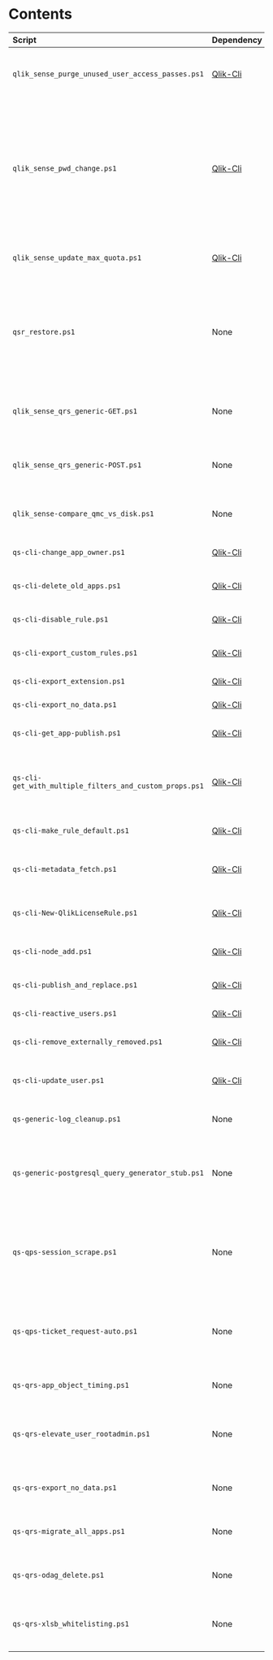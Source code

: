 # Contents

| Script | Dependency | Description |
|:------ |:---------- |:----------- |
| `qlik_sense_purge_unused_user_access_passes.ps1` | [Qlik-Cli](https://github.com/ahaydon/Qlik-Cli) | Removes unused user access passes based on an inactivity threshold |
| `qlik_sense_pwd_change.ps1` | [Qlik-Cli](https://github.com/ahaydon/Qlik-Cli) | Changes the Qlik Sense service account password, both on the Windows level and on the monitor_app_* data connections present in Qlik Sense June 2017 onward (as of Qlik Sense April 2018) |
| `qlik_sense_update_max_quota.ps1` | [Qlik-Cli](https://github.com/ahaydon/Qlik-Cli) | Updates the AppQuota value for a Qlik Sense site |
| `qsr_restore.ps1` | None | Functional restoration of a Qlik Sense site from a .TAR backup (supports Qlik Sense June 2017 - September 2018) |
| `qlik_sense_qrs_generic-GET.ps1` | None | Example of how to make a GET RESTful QRS API call without dependencies |
| `qlik_sense_qrs_generic-POST.ps1` | None | Example of how to make a POST RESTful QRS API call without dependencies |
| `qlik_sense-compare_qmc_vs_disk.ps1` | None | Diffs the apps present in the QMC vs. the files on disk |
| `qs-cli-change_app_owner.ps1` | [Qlik-Cli](https://github.com/ahaydon/Qlik-Cli) | Changes app ownership to a new user |
| `qs-cli-delete_old_apps.ps1` | [Qlik-Cli](https://github.com/ahaydon/Qlik-Cli) | Deleting apps created over a date threshold |
| `qs-cli-disable_rule.ps1` | [Qlik-Cli](https://github.com/ahaydon/Qlik-Cli) | Disables an arbitrary security rule |
| `qs-cli-export_custom_rules.ps1` | [Qlik-Cli](https://github.com/ahaydon/Qlik-Cli) | Exports all custom security rules to JSON |
| `qs-cli-export_extension.ps1` | [Qlik-Cli](https://github.com/ahaydon/Qlik-Cli) | Exporting a named extension |
| `qs-cli-export_no_data.ps1` | [Qlik-Cli](https://github.com/ahaydon/Qlik-Cli) | Exporting an app with no data |
| `qs-cli-get_app-publish.ps1` | [Qlik-Cli](https://github.com/ahaydon/Qlik-Cli) | Publish a named app to a named stream |
| `qs-cli-get_with_multiple_filters_and_custom_props.ps1` | [Qlik-Cli](https://github.com/ahaydon/Qlik-Cli) | An example using multiple filters and custom properties with a filter |
| `qs-cli-make_rule_default.ps1` | [Qlik-Cli](https://github.com/ahaydon/Qlik-Cli) | Changes a security rule's type to Default |
| `qs-cli-metadata_fetch.ps1` | [Qlik-Cli](https://github.com/ahaydon/Qlik-Cli) | Using Qlik-CLI to query the app metadata endpoint |
| `qs-cli-New-QlikLicenseRule.ps1` | [Qlik-Cli](https://github.com/ahaydon/Qlik-Cli) | Module to create a new license rule for User Access Passes |
| `qs-cli-node_add.ps1` | [Qlik-Cli](https://github.com/ahaydon/Qlik-Cli) | Adding a RIM node programmatically |
| `qs-cli-publish_and_replace.ps1` | [Qlik-Cli](https://github.com/ahaydon/Qlik-Cli) | Publish and replacing a Qlik app |
| `qs-cli-reactive_users.ps1` | [Qlik-Cli](https://github.com/ahaydon/Qlik-Cli) | Re-activating inactive users |
| `qs-cli-remove_externally_removed.ps1` | [Qlik-Cli](https://github.com/ahaydon/Qlik-Cli) | Deleting users who are removed externally |
| `qs-cli-update_user.ps1` | [Qlik-Cli](https://github.com/ahaydon/Qlik-Cli) | Updating a user's record with a custom property |
| `qs-generic-log_cleanup.ps1` | None | Removes logs over a specified threshold |
| `qs-generic-postgresql_query_generator_stub.ps1` | None | Stub for generating arbitrary PostgreSQL SQL commands to a file for further use |
| `qs-qps-session_scrape.ps1` | None | Raw PowerShell to retrieve QPS sessions (useful for determining whether users are using Qlik Sense Enterprise on Windows) |
| `qs-qps-ticket_request-auto.ps1` | None | Generate a QPS ticket on a ticket enabled virtual proxy and launch an incognito Chrome process with that ticket |
| `qs-qrs-app_object_timing.ps1` | None | Raw PowerShell QRS API call timed |
| `qs-qrs-elevate_user_rootadmin.ps1` | None | Raw PowerShell QRS API call to elevate an arbitrary user to being a RootAmin |
| `qs-qrs-export_no_data.ps1` | None | Raw PowerShell QRS API call to export an app with no data |
| `qs-qrs-migrate_all_apps.ps1` | None | Raw PowerShell QRS API call to migrate all unmigrated apps |
| `qs-qrs-odag_delete.ps1` | None | Raw PowerShell QRS API call to delete a named ODAG link |
| `qs-qrs-xlsb_whitelisting.ps1` | None | Raw PowerShell QRS API call to add the XLXB filetype QRS's whitelist |
